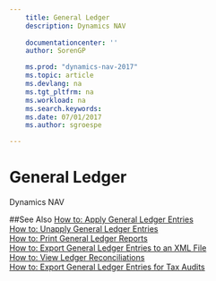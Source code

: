 ```yaml
---
    title: General Ledger 
    description: Dynamics NAV
    
    documentationcenter: ''
    author: SorenGP

    ms.prod: "dynamics-nav-2017"
    ms.topic: article
    ms.devlang: na
    ms.tgt_pltfrm: na
    ms.workload: na
    ms.search.keywords:
    ms.date: 07/01/2017
    ms.author: sgroespe

---
```

# General Ledger
Dynamics NAV

##See Also
[How to: Apply General Ledger Entries](how-to-apply-general-ledger-entries.md)  
[How to: Unapply General Ledger Entries](how-to-unapply-general-ledger-entries.md)  
[How to: Print General Ledger Reports](how-to-print-general-ledger-reports.md)  
[How to: Export General Ledger Entries to an XML File](how-to-export-general-ledger-entries-to-an-xml-file.md)  
[How to: View Ledger Reconciliations](how-to-view-ledger-reconciliations.md)  
[How to: Export General Ledger Entries for Tax Audits](how-to-export-general-ledger-entries-for-tax-audits.md)  
